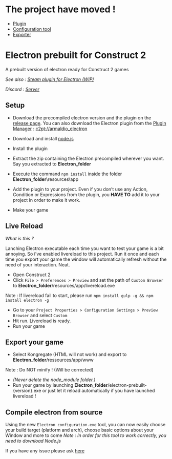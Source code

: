 # The project have moved !
- [Plugin](https://github.com/C2Electron/c2-plugin)
- [Configuration tool](https://github.com/C2Electron/configuration-tool)
- [Exporter](https://github.com/C2Electron/template)


# Electron prebuilt for Construct 2
A prebuilt version of electron ready for Construct 2 games


*See also : [Steam plugin for Electron (WIP)](#)*

*Discord : [Server](https://discord.gg/0eLPLj96B4t3Dpgo)*

## Setup
* Download the precompiled electron version and the plugin on the [release page](https://github.com/armaldio/c2-electron/releases).
You can also download the Electron plugin from the [Plugin Manager](http://armaldio.xyz/plugin-manager/) : 
[c2pt://armaldio_electron](c2pt://armaldio_electron)

* Download and install [node.js](https://nodejs.org)

* Install the plugin

* Extract the zip containing the Electron precompiled wherever you want. Say you extracted to **Electron_folder**

* Execute the command `npm install` inside the folder **Electron_folder**\resources\app

* Add the plugin to your project. 
Even if you don’t use any Action, Condition or Expressions from the plugin, you **HAVE TO** add it to your project in order to make it work.

* Make your game

## Live Reload
*What is this ?*

Lanching Electron executable each time you want to test your game is a bit annoying.
So i've enabled livereload to this project. Run it once and each time you export your game the window will automatically refresh without the need of your interaction. Neat.

* Open Construct 2
* Click `File > Preferences > Preview` and set the path of `Custom Browser` to **Electron_folder**/resources/app/livereload.exe

Note : If livereload fail to start, please run `npm install gulp -g && npm install electron -g`

* Go to your `Project Properties > Configuration Settings > Preview Browser` and select `Custom`
* Hit run. Livereload is ready.
* Run your game

## Export your game ##
* Select Kongregate (HTML will not work) and export to **Electron_folder**/ressources/app/www 

Note : Do NOT minify ! (Will be corrected)

* *(Never delete the node_module folder.)*
* Run your game by launching **Electron_folder**/electron-prebuilt-{version}.exe or just let it reload automatically if you have launched livereload !

## Compile electron from source ##
Using the new `Electron configuration.exe` tool, you can now easily choose your build target (platform and arch), choose basic options about your Window and more to come
*Note : In order for this tool to work correctly, you need to download Node.js*

If you have any issue please ask [here](https://github.com/armaldio/c2-electron/issues)
